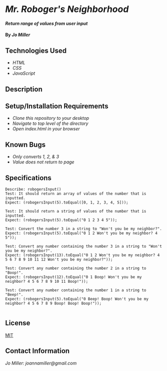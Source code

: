 # _Mr. Roboger's Neighborhood_

#### _Return range of values from user input_

#### By _**Jo Miller**_

## Technologies Used

* _HTML_
* _CSS_
* _JavaScript_

## Description


## Setup/Installation Requirements

* _Clone this repository to your desktop_
* _Navigate to top level of the directory_
* _Open index.html in your browser_

## Known Bugs

* _Only converts 1, 2, & 3_
* _Value does not return to page_

## Specifications
```
Describe: robogersInput()
Test: It should return an array of values of the number that is inputted.
Expect: (robogersInput(5).toEqual([0, 1, 2, 3, 4, 5]));

Test: It should return a string of values of the number that is inputted.
Expect: (robogersInput(5).toEqual("0 1 2 3 4 5"));

Test: Convert the number 3 in a string to "Won't you be my neighbor?".
Expect: (robogersInput(5).toEqual("0 1 2 Won't you be my neighbor? 4 5"));

Test: Convert any number containing the number 3 in a string to "Won't you be my neighbor?".
Expect: (robogersInput(13).toEqual("0 1 2 Won't you be my neighbor? 4 5 6 7 8 9 10 11 12 Won't you be my neighbor?"));

Test: Convert any number containing the number 2 in a string to "Boop!".
Expect: (robogersInput(12).toEqual("0 1 Boop! Won't you be my neighbor? 4 5 6 7 8 9 10 11 Boop!"));

Test: Convert any number containing the number 1 in a string to "Beep!".
Expect: (robogersInput(5).toEqual("0 Beep! Boop! Won't you be my neighbor? 4 5 6 7 8 9 Boop! Boop! Boop!"));


```

## License

[MIT](LICENSE.txt)

## Contact Information

_Jo Miller: joannamiller@gmail.com_
